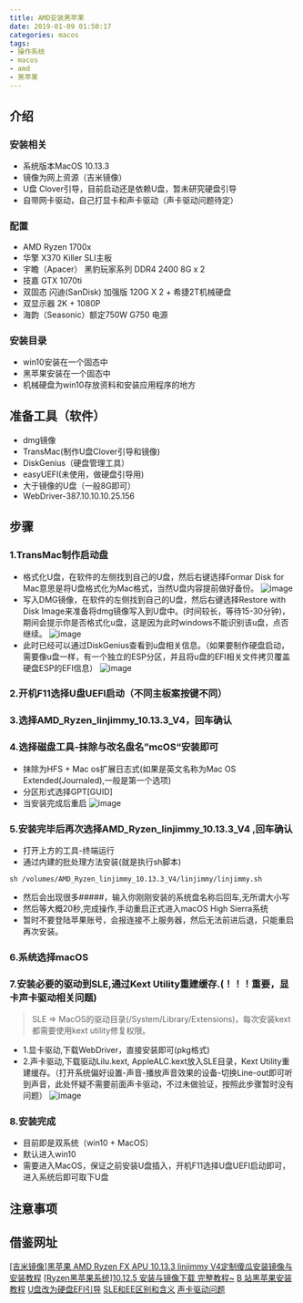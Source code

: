 ```yaml
---
title: AMD安装黑苹果
date: 2019-01-09 01:50:17
categories: macos
tags: 
- 操作系统
- macos
- amd
- 黑苹果
---
```


## 介绍

### 安装相关
* 系统版本MacOS 10.13.3
* 镜像为网上资源（吉米镜像）
* U盘 Clover引导，目前启动还是依赖U盘，暂未研究硬盘引导
* 自带网卡驱动，自己打显卡和声卡驱动（声卡驱动问题待定）

### 配置
* AMD Ryzen 1700x
* 华擎 X370 Killer SLI主板
* 宇瞻（Apacer） 黑豹玩家系列 DDR4 2400 8G x 2
* 技嘉 GTX 1070ti
* 双固态 闪迪(SanDisk) 加强版 120G X 2 + 希捷2T机械硬盘
* 双显示器 2K + 1080P
* 海韵（Seasonic）额定750W G750 电源

### 安装目录
* win10安装在一个固态中
* 黑苹果安装在一个固态中
* 机械硬盘为win10存放资料和安装应用程序的地方



## 准备工具（软件）
* dmg镜像
* TransMac(制作U盘Clover引导和镜像)
* DiskGenius（硬盘管理工具）
* easyUEFI(未使用，做硬盘引导用)
* 大于镜像的U盘（一般8G即可）
* WebDriver-387.10.10.10.25.156

## 步骤

### 1.TransMac制作启动盘
* 格式化U盘，在软件的左侧找到自己的U盘，然后右键选择Formar Disk for Mac意思是将U盘格式化为Mac格式，当然U盘内容提前做好备份。
![image](/images/macos/黑苹果/格式化U盘.png)
* 写入DMG镜像，在软件的左侧找到自己的U盘，然后右键选择Restore with Disk Image来准备将dmg镜像写入到U盘中。(时间较长，等待15-30分钟)，期间会提示你是否格式化u盘，这是因为此时windows不能识别该u盘，点否继续。
![image](/images/macos/黑苹果/写入dmg镜像.png)
* 此时已经可以通过DiskGenius查看到u盘相关信息。（如果要制作硬盘启动，需要像u盘一样，有一个独立的ESP分区，并且将u盘的EFI相关文件拷贝覆盖硬盘ESP的EFI信息）
![image](/images/macos/黑苹果/EFI信息.png)

### 2.开机F11选择U盘UEFI启动（不同主板案按键不同）

### 3.选择AMD_Ryzen_linjimmy_10.13.3_V4，回车确认

### 4.选择磁盘工具-抹除与改名盘名”mcOS“安装即可
* 抹除为HFS + Mac os扩展日志式(如果是英文名称为Mac OS Extended(Journaled),一般是第一个选项)
* 分区形式选择GPT[GUID]
* 当安装完成后重启
![image](/images/macos/黑苹果/格式化固态硬盘格式.jpg)

### 5.安装完毕后再次选择AMD_Ryzen_linjimmy_10.13.3_V4 ,回车确认
* 打开上方的工具-终端运行
* 通过内建的批处理方法安装(就是执行sh脚本)
```
sh /volumes/AMD_Ryzen_linjimmy_10.13.3_V4/linjimmy/linjimmy.sh
```
* 然后会出现很多#####，输入你刚刚安装的系统盘名称后回车,无所谓大小写
* 然后等大概20秒,完成操作,手动重启正式进入macOS High Sierra系统
* 暂时不要登陆苹果账号，会报连接不上服务器，然后无法前进后退，只能重启再次安装。

### 6.系统选择macOS

### 7.安装必要的驱动到SLE,通过Kext Utility重建缓存.(！！！重要，显卡声卡驱动相关问题)
> SLE => MacOS的驱动目录(/System/Library/Extensions)，每次安装kext都需要使用kext utility修复权限。
* 1.显卡驱动,下载WebDriver，直接安装即可(pkg格式)
* 2.声卡驱动,下载驱动Lilu.kext, AppleALC.kext放入SLE目录，Kext Utility重建缓存。（打开系统偏好设置-声音-播放声音效果的设备-切换Line-out即可听到声音，此处怀疑不需要前面声卡驱动，不过未做验证，按照此步骤暂时没有问题）
![image](/images/macos/黑苹果/line-out.png)

### 8.安装完成
* 目前即是双系统（win10 + MacOS）
* 默认进入win10
* 需要进入MacOS，保证之前安装U盘插入，开机F11选择U盘UEFI启动即可，进入系统后即可取下U盘

## 注意事项

## 借鉴网址
[[吉米镜像]黑苹果 AMD Ryzen FX APU 10.13.3 linjimmy V4定制傻瓜安装镜像与安装教程](https://www.amder.club/thread-50-1-1.html)
[[Ryzen黑苹果系统]10.12.5 安装与镜像下载 完整教程~](http://tieba.baidu.com/p/5179723176)
[B 站黑苹果安装教程](https://www.sqlsec.com/2018/08/clover.html)
[U盘改为硬盘EFI引导](https://imac.hk/clover-usb-install-add-boot-menu.html)
[SLE和EE区别和含义](https://zhidao.baidu.com/question/1959725232130161260.html)
[声卡驱动问题](https://www.jianshu.com/p/9be5cef1c1d2)
